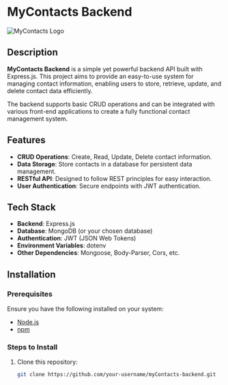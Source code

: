 # MyContacts Backend

![MyContacts Logo](https://your-logo-link-here.com)

## Description

**MyContacts Backend** is a simple yet powerful backend API built with Express.js. This project aims to provide an easy-to-use system for managing contact information, enabling users to store, retrieve, update, and delete contact data efficiently.

The backend supports basic CRUD operations and can be integrated with various front-end applications to create a fully functional contact management system.

## Features

- **CRUD Operations**: Create, Read, Update, Delete contact information.
- **Data Storage**: Store contacts in a database for persistent data management.
- **RESTful API**: Designed to follow REST principles for easy interaction.
- **User Authentication**: Secure endpoints with JWT authentication.

## Tech Stack

- **Backend**: Express.js
- **Database**: MongoDB (or your chosen database)
- **Authentication**: JWT (JSON Web Tokens)
- **Environment Variables**: dotenv
- **Other Dependencies**: Mongoose, Body-Parser, Cors, etc.

## Installation

### Prerequisites

Ensure you have the following installed on your system:

- [Node.js](https://nodejs.org/)
- [npm](https://www.npmjs.com/)

### Steps to Install

1. Clone this repository:

   ```bash
   git clone https://github.com/your-username/myContacts-backend.git
